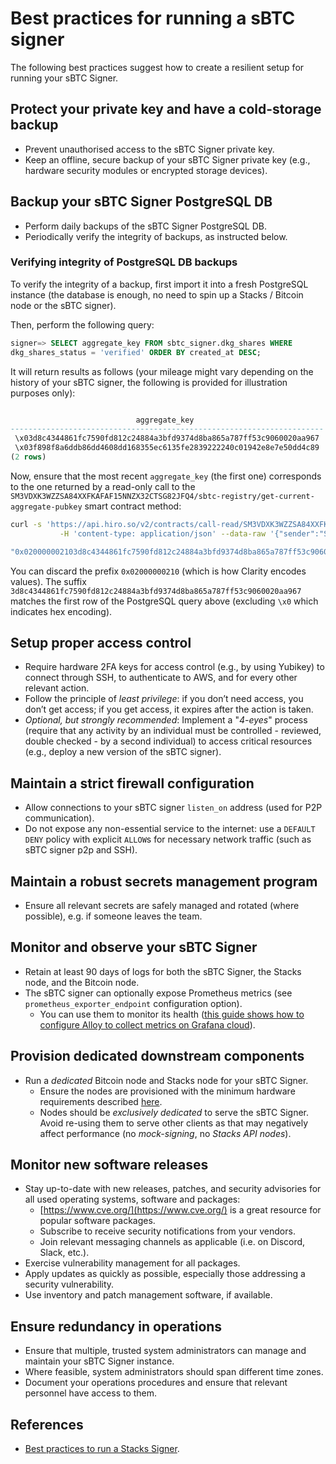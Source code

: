 # Best practices for running a sBTC signer

The following best practices suggest how to create a resilient setup for running
your sBTC Signer.

## Protect your private key and have a cold-storage backup

- Prevent unauthorised access to the sBTC Signer private key.
- Keep an offline, secure backup of your sBTC Signer private key (e.g., hardware
  security modules or encrypted storage devices).

## Backup your sBTC Signer PostgreSQL DB

- Perform daily backups of the sBTC Signer PostgreSQL DB.
- Periodically verify the integrity of backups, as instructed below.

### Verifying integrity of PostgreSQL DB backups

To verify the integrity of a backup, first import it into a fresh PostgreSQL
instance (the database is enough, no need to spin up a Stacks / Bitcoin node or
the sBTC signer).

Then, perform the following query:

```sql
signer=> SELECT aggregate_key FROM sbtc_signer.dkg_shares WHERE
dkg_shares_status = 'verified' ORDER BY created_at DESC;
```

It will return results as follows (your mileage might vary depending on the
history of your sBTC signer, the following is provided for illustration purposes
only):

```sql

                            aggregate_key
----------------------------------------------------------------------
 \x03d8c4344861fc7590fd812c24884a3bfd9374d8ba865a787ff53c9060020aa967
 \x03f898f8a6ddb86dd4608dd168355ec6135fe2839222240c01942e8e7e50dd4c89
(2 rows)
```

Now, ensure that the most recent `aggregate_key` (the first one) corresponds to
the one returned by a read-only call to the
`SM3VDXK3WZZSA84XXFKAFAF15NNZX32CTSG82JFQ4/sbtc-registry/get-current-aggregate-pubkey`
smart contract method:

```bash
curl -s 'https://api.hiro.so/v2/contracts/call-read/SM3VDXK3WZZSA84XXFKAFAF15NNZX32CTSG82JFQ4/sbtc-registry/get-current-aggregate-pubkey' \
           -H 'content-type: application/json' --data-raw '{"sender":"SM3VDXK3WZZSA84XXFKAFAF15NNZX32CTSG82JFQ4","arguments":[]}' | jq .result

"0x020000002103d8c4344861fc7590fd812c24884a3bfd9374d8ba865a787ff53c9060020aa967"⏎
```

You can discard the prefix `0x02000000210` (which is how Clarity encodes
values). The suffix
`3d8c4344861fc7590fd812c24884a3bfd9374d8ba865a787ff53c9060020aa967` matches the
first row of the PostgreSQL query above (excluding `\x0` which indicates hex
encoding).

## Setup proper access control

- Require hardware 2FA keys for access control (e.g., by using Yubikey) to
  connect through SSH, to authenticate to AWS, and for every other relevant
  action.
- Follow the principle of _least privilege_: if you don’t need access, you don’t
  get access; if you get access, it expires after the action is taken.
- _Optional, but strongly recommended_: Implement a "_4-eyes_" process (require that any activity by an individual must be controlled - reviewed, double checked - by a second individual) to access
  critical resources (e.g., deploy a new version of the sBTC signer).

## Maintain a strict firewall configuration

- Allow connections to your sBTC signer `listen_on` address (used for P2P
  communication).
- Do not expose any non-essential service to the internet: use a `DEFAULT DENY` policy with explicit `ALLOW`s for necessary network traffic (such as sBTC signer p2p and SSH).

## Maintain a robust secrets management program

- Ensure all relevant secrets are safely managed and rotated (where possible),
  e.g. if someone leaves the team.

## Monitor and observe your sBTC Signer

- Retain at least 90 days of logs for both the sBTC Signer, the Stacks node, and
  the Bitcoin node.
- The sBTC signer can optionally expose Prometheus metrics (see
  `prometheus_exporter_endpoint` configuration option).
  - You can use them to monitor its health ([this guide shows how to configure
    Alloy to collect metrics on Grafana
    cloud](../running-a-signer/how-to-monitor-signer.md)).

## Provision dedicated downstream components

- Run a _dedicated_ Bitcoin node and Stacks node for your sBTC Signer.
  - Ensure the nodes are provisioned with the minimum hardware requirements
    described [here][0].
  - Nodes should be _exclusively dedicated_ to serve the sBTC Signer. Avoid
    re-using them to serve other clients as that may negatively affect
    performance (no _mock-signing_, no _Stacks API nodes_).

## Monitor new software releases

- Stay up-to-date with new releases, patches, and security advisories for all
  used operating systems, software and packages:
  - [https://www.cve.org/](https://www.cve.org/) is a great resource for popular
    software packages.
  - Subscribe to receive security notifications from your vendors.
  - Join relevant messaging channels as applicable (i.e. on Discord, Slack,
    etc.).
- Exercise vulnerability management for all packages.
- Apply updates as quickly as possible, especially those addressing a security
  vulnerability.
- Use inventory and patch management software, if available.

## Ensure redundancy in operations

- Ensure that multiple, trusted system administrators can manage and maintain
  your sBTC Signer instance.
- Where feasible, system administrators should span different time zones.
- Document your operations procedures and ensure that relevant personnel have
  access to them.

## References

[0]: https://docs.stacks.co/guides-and-tutorials/running-a-signer#minimum-system-requirements

- [Best practices to run a Stacks Signer](../running-a-signer/best-practices-to-run-a-signer.md).
